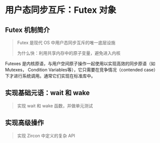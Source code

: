 # 用户态同步互斥：Futex 对象

## Futex 机制简介

> Futex 是现代 OS 中用户态同步互斥的唯一底层设施
>
> 为什么快：利用共享内存中的原子变量，避免进入内核

Futexes 是内核原语，与用户空间原子操作一起使用以实现高效的同步原语（如Mutexes， Condition Variables等），它只需要在竞争情况（contended case）下才进行系统调用。通常它们实现在标准库中。

## 实现基础元语：wait 和 wake

> 实现 wait 和 wake 函数，并做单元测试

## 实现高级操作

> 实现 Zircon 中定义的复杂 API
